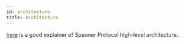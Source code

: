 ```yaml
---
id: architecture
title: Architecture
---
```


[here](https://spannerprotocol.medium.com/spanner-architecture-explained-55655b8d0ab4) is a good explainer of Spanner Protocol high-level architecture. 